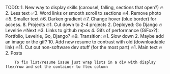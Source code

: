 TODO:
    1. New way to display skills (carousel, falling, sections that open?)
    🔥2. Less text
    ✅3. Word links or smooth scroll to sections
    🔥4. Remove photo
    🔥5. Smaller text
    🔥6. Darken gradient
    🔥7. Change hover (blue border) for access.
    8. Projects
        🔥1. Cut down to 2-4 projects
        2. Deployed: Go Django 🔥Levelrie 🔥Next
        🔥3. Links to github repos
        4. Gifs of performance (GiFox?): Portfolio, Levelrie, Go, Django?
    🔥9. Transition:
        🔥1. Slow down
        2. Maybe add an image or the gif?
    10. Add new resume to contrast with old (downloadable link)
    🔥11. Cut out non-software dev stuff (for the most part)
        🔥1. Main text
        🔥2. Posts

        To fix list/resume issue just wrap lists in a div with display flex/row and set the container to flex column
